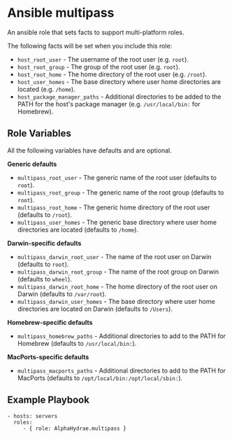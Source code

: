 # Ansible multipass

An ansible role that sets facts to support multi-platform roles.

The following facts will be set when you include this role:

* `host_root_user` - The username of the root user (e.g. `root`).
* `host_root_group` - The group of the root user (e.g. `root`).
* `host_root_home` - The home directory of the root user (e.g. `/root`).
* `host_user_homes` - The base directory where user home directories are located (e.g. `/home`).
* `host_package_manager_paths` - Additional directories to be added to the PATH for the host's package manager (e.g. `/usr/local/bin:` for Homebrew).



## Role Variables

All the following variables have defaults and are optional.

**Generic defaults**

* `multipass_root_user` - The generic name of the root user (defaults to `root`).
* `multipass_root_group` - The generic name of the root group (defaults to `root`).
* `multipass_root_home` - The generic home directory of the root user (defaults to `/root`).
* `multipass_user_homes` - The generic base directory where user home directories are located (defaults to `/home`).

**Darwin-specific defaults**

* `multipass_darwin_root_user` - The name of the root user on Darwin (defaults to `root`).
* `multipass_darwin_root_group` - The name of the root group on Darwin (defaults to `wheel`).
* `multipass_darwin_root_home` - The home directory of the root user on Darwin (defaults to `/var/root`).
* `multipass_darwin_user_homes` - The base directory where user home directories are located on Darwin (defaults to `/Users`).

**Homebrew-specific defaults**

* `multipass_homebrew_paths` - Additional directories to add to the PATH for Homebrew (defaults to `/usr/local/bin:`).

**MacPorts-specific defaults**

* `multipass_macports_paths` - Additional directories to add to the PATH for MacPorts (defaults to `/opt/local/bin:/opt/local/sbin:`).



## Example Playbook

    - hosts: servers
      roles:
         - { role: AlphaHydrae.multipass }
